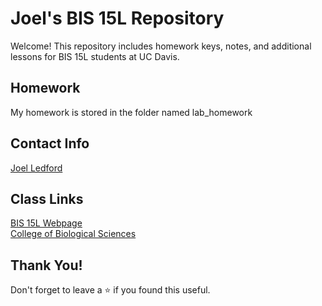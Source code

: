 # Joel's BIS 15L Repository

Welcome! This repository includes homework keys, notes, and additional lessons for BIS 15L students at UC Davis.   

## Homework

My homework is stored in the folder named lab_homework

## Contact Info

[Joel Ledford](mailto:jmledford@ucdavis.edu)  

## Class Links  

[BIS 15L Webpage](https://jmledford3115.github.io/datascibiol/)  
[College of Biological Sciences](https://biology.ucdavis.edu/)  

## Thank You!  

Don't forget to leave a ⭐ if you found this useful.
